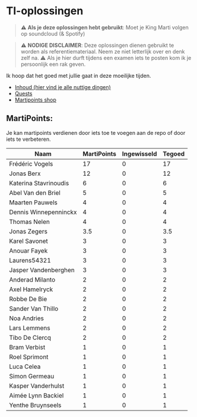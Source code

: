 # TI-oplossingen
> :warning: **Als je deze oplossingen hebt gebruikt**: Moet je King Marti volgen op soundcloud (& Spotify)


> :warning: **NODIGE DISCLAIMER**: Deze oplossingen dienen gebruikt te worden als referentiemateriaal. Neem ze niet letterlijk over en denk zelf na. 
> :warning: Als je hier durft tijdens een examen iets te posten kom ik je persoonlijk een rak geven.

Ik hoop dat het goed met jullie gaat in deze moeilijke tijden.

* [Inhoud (hier vind je alle nuttige dingen)](contents.md)
* [Quests](quests.md)
* [Martipoints shop](shop.md)

## MartiPoints:
Je kan martipoints verdienen door iets toe te voegen aan de repo of door iets te verbeteren.

| Naam                 | MartiPoints   | Ingewisseld | Tegoed
| -------------        | ------------- |-------------|-------------
| Frédéric Vogels      | 17            | 0           | 17         |
| Jonas Berx           | 12            | 0           | 12         |      
| Katerina Stavrinoudis| 6             | 0           | 6          |  
| Abel Van den Briel   | 5             | 0           | 5          |  
| Maarten Pauwels      | 4             | 0           | 4          |
| Dennis Winnepenninckx| 4             | 0           | 4          |  
| Thomas Nelen         | 4             | 0           | 4          |
| Jonas Zegers         | 3.5           | 0           | 3.5        |  
| Karel Savonet        | 3             | 0           | 3          |               
| Anouar Fayek         | 3             | 0           | 3          |  
| Laurens54321         | 3             | 0           | 3          |    
| Jasper Vandenberghen | 3             | 0           | 3          |      
| Anderad Milanto      | 2             | 0           | 2          |  
| Axel Hamelryck       | 2             | 0           | 2          |    
| Robbe De Bie         | 2             | 0           | 2          |  
| Sander Van Thillo    | 2             | 0           | 2          |      
| Noa Andries          | 2             | 0           | 2          |  
| Lars Lemmens         | 2             | 0           | 2          |  
| Tibo De Clercq       | 2             | 0           | 2          |  
| Bram Verbist         | 1             | 0           | 1          |  
| Roel Sprimont        | 1             | 0           | 1          |  
| Luca Celea           | 1             | 0           | 1          |  
| Simon Germeau        | 1             | 0           | 1          |  
| Kasper Vanderhulst   | 1             | 0           | 1          |  
| Aimée Lynn Backiel   | 1             | 0           | 1          |  
| Yenthe Bruynseels    | 1             | 0           | 1          |  

 





